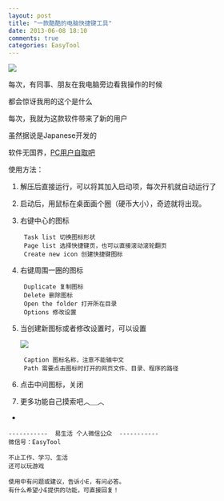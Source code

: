 ```yaml
---
layout: post
title: "一款酷酷的电脑快捷键工具"
date: 2013-06-08 18:10
comments: true
categories: EasyTool 
---
```


![](https://dl.dropboxusercontent.com/u/54941343/eform.png)

每次，有同事、朋友在我电脑旁边看我操作的时候

都会惊讶我用的这个是什么

每次，我就为这款软件带来了新的用户

虽然据说是Japanese开发的

软件无国界，[PC用户自取吧](https://dl.dropboxusercontent.com/u/54941343/mform_0981e.rar)
<!-- more -->
使用方法：

1. 解压后直接运行，可以将其加入启动项，每次开机就自动运行了
2. 启动后，用鼠标在桌面画个圈（硬币大小），奇迹就将出现。
3. 右键中心的图标

		Task list 切换图标形状
		Page list 选择快捷键页，也可以直接滚动滚轮翻页
		Create new icon 创建快捷键图标
4. 右键周围一圈的图标

		Duplicate 复制图标
		Delete 删除图标
		Open the folder 打开所在目录
		Options 修改设置

5. 当创建新图标或者修改设置时，可以设置

	![](https://dl.dropboxusercontent.com/u/54941343/eform_opts.png)

		Caption 图标名称，注意不能输中文
		Path 需要点击图标时打开的网页文件、目录、程序的路径

6. 点击中间图标，关闭

7. 更多功能自己摸索吧︿＿︿

-

	-----------  易生活 个人微信公众  -----------
	微信号：EasyTool

	不止工作、学习、生活
	还可以玩游戏

	使用中有问题或建议，告诉小E，有问必答。
	有什么希望小E提供的功能，可直接回复！